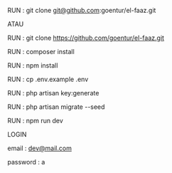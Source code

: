 RUN : git clone git@github.com:goentur/el-faaz.git

ATAU

RUN : git clone https://github.com/goentur/el-faaz.git

RUN : composer install

RUN : npm install

RUN : cp .env.example .env

RUN : php artisan key:generate

RUN : php artisan migrate --seed

RUN : npm run dev

LOGIN

email : dev@mail.com

password : a